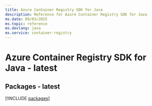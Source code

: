 ```yaml
---
title: Azure Container Registry SDK for Java
description: Reference for Azure Container Registry SDK for Java
ms.date: 09/03/2025
ms.topic: reference
ms.devlang: java
ms.service: container-registry
---
```

# Azure Container Registry SDK for Java - latest
## Packages - latest
[!INCLUDE [packages](container-registry-index.md)]
